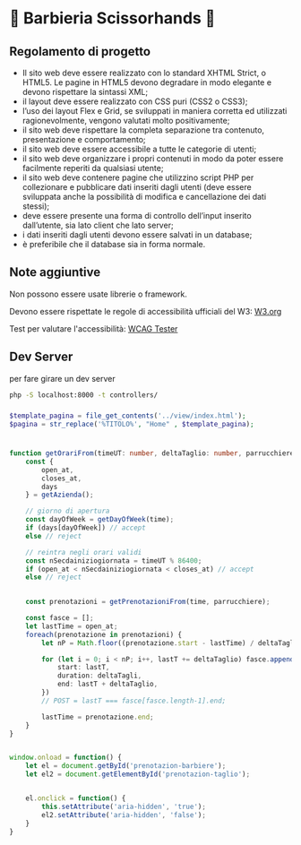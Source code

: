 # 💈 Barbieria Scissorhands 💈

## Regolamento di progetto
- Il sito web deve essere realizzato con lo standard XHTML Strict, o HTML5. Le pagine in HTML5 devono degradare in modo elegante e devono rispettare la sintassi XML;
- il layout deve essere realizzato con CSS puri (CSS2 o CSS3);
- l’uso dei layout Flex e Grid, se sviluppati in maniera corretta ed utilizzati ragionevolmente, vengono valutati molto positivamente;
- il sito web deve rispettare la completa separazione tra contenuto, presentazione e comportamento;
- il sito web deve essere accessibile a tutte le categorie di utenti;
- il sito web deve organizzare i propri contenuti in modo da poter essere facilmente reperiti da qualsiasi utente;
- il sito web deve contenere pagine che utilizzino script PHP per collezionare e pubblicare dati inseriti dagli utenti (deve essere sviluppata anche la possibilità di modifica e cancellazione dei dati stessi);
- deve essere presente una forma di controllo dell’input inserito dall’utente, sia lato client che lato server;
- i dati inseriti dagli utenti devono essere salvati in un database;
- è preferibile che il database sia in forma normale.

## Note aggiuntive
Non possono essere usate librerie o framework.


Devono essere rispettate le regole di accessibilità ufficiali del W3: [W3.org](https://www.w3.org/standards/webdesign/accessibility)


Test per valutare l'accessibilità: [WCAG Tester](https://web.math.unipd.it/accessibility/index.html)
## Dev Server

per fare girare un dev server
```bash
php -S localhost:8000 -t controllers/
```

###

```php
$template_pagina = file_get_contents('../view/index.html');
$pagina = str_replace('%TITOLO%', "Home" , $template_pagina);

```

###


```typescript

function getOrariFrom(timeUT: number, deltaTaglio: number, parrucchiere: idparruchiere) {
    const { 
        open_at,
        closes_at,
        days 
    } = getAzienda();

    // giorno di apertura
    const dayOfWeek = getDayOfWeek(time);
    if (days[dayOfWeek]) // accept
    else // reject

    // reintra negli orari validi
    const nSecdainiziogiornata = timeUT % 86400;
    if (open_at < nSecdainiziogiornata < closes_at) // accept
    else // reject

    
    const prenotazioni = getPrenotazioniFrom(time, parrucchiere);

    const fasce = [];
    let lastTime = open_at;
    foreach(prenotazione in prenotazioni) {
        let nP = Math.floor((prenotazione.start - lastTime) / deltaTaglio)

        for (let i = 0; i < nP; i++, lastT += deltaTaglio) fasce.append({
            start: lastT,
            duration: deltaTagli,
            end: lastT + deltaTaglio,
        })
        // POST = lastT === fasce[fasce.length-1].end;

        lastTime = prenotazione.end;
    }
}

```


```javascript

window.onload = function() {
    let el = document.getById('prenotazion-barbiere');
    let el2 = document.getElementById('prenotazion-taglio');


    el.onclick = function() {
        this.setAttribute('aria-hidden', 'true');
        el2.setAttribute('aria-hidden', 'false');
    }
}

```
